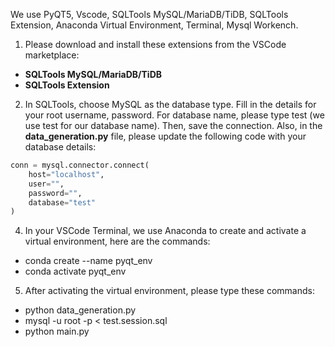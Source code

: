 We use PyQT5, Vscode, SQLTools MySQL/MariaDB/TiDB, SQLTools Extension, Anaconda Virtual Environment, Terminal, Mysql Workench.

1. Please download and install these extensions from the VSCode marketplace:
- **SQLTools MySQL/MariaDB/TiDB**
- **SQLTools Extension**
  
2. In SQLTools, choose MySQL as the database type.
Fill in the details for your root username, password. For database name, please type test (we use test for our database name). Then, save the connection.
Also, in the **data_generation.py** file, please update the following code with your database details:

```python
conn = mysql.connector.connect(
    host="localhost",
    user="",
    password="",
    database="test"
)
```

4. In your VSCode Terminal, we use Anaconda to create and activate a virtual environment, here are the commands: 
- conda create --name pyqt_env
- conda activate pyqt_env

5. After activating the virtual environment, please type these commands:
- python data_generation.py
- mysql -u root -p < test.session.sql
- python main.py
